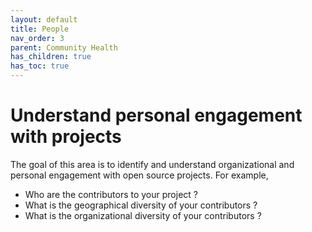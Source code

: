 ```yaml
---
layout: default
title: People
nav_order: 3
parent: Community Health
has_children: true
has_toc: true
---
```


# Understand personal engagement with projects

The goal of this area is to identify and understand organizational and personal
engagement with open source projects. For example,

- Who are the contributors to your project ?
- What is the geographical diversity of your contributors ?
- What is the organizational diversity of your contributors ?